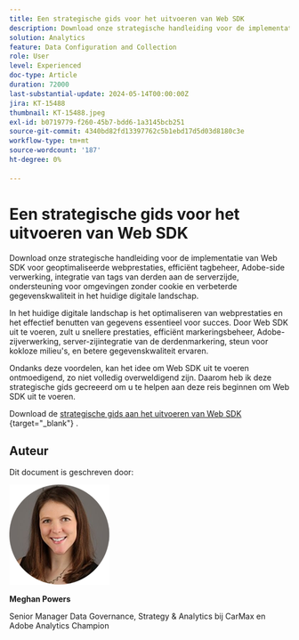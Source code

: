 ```yaml
---
title: Een strategische gids voor het uitvoeren van Web SDK
description: Download onze strategische handleiding voor de implementatie van Web SDK voor geoptimaliseerde webprestaties, efficiënt tagbeheer, Adobe-side verwerking, integratie van tags van derden aan de serverzijde, ondersteuning voor omgevingen zonder cookie en verbeterde gegevenskwaliteit in het huidige digitale landschap.
solution: Analytics
feature: Data Configuration and Collection
role: User
level: Experienced
doc-type: Article
duration: 72000
last-substantial-update: 2024-05-14T00:00:00Z
jira: KT-15488
thumbnail: KT-15488.jpeg
exl-id: b0719779-f260-45b7-bdd6-1a3145bcb251
source-git-commit: 4340bd82fd13397762c5b1ebd17d5d03d8180c3e
workflow-type: tm+mt
source-wordcount: '187'
ht-degree: 0%

---
```


# Een strategische gids voor het uitvoeren van Web SDK

Download onze strategische handleiding voor de implementatie van Web SDK voor geoptimaliseerde webprestaties, efficiënt tagbeheer, Adobe-side verwerking, integratie van tags van derden aan de serverzijde, ondersteuning voor omgevingen zonder cookie en verbeterde gegevenskwaliteit in het huidige digitale landschap.

In het huidige digitale landschap is het optimaliseren van webprestaties en het effectief benutten van gegevens essentieel voor succes. Door Web SDK uit te voeren, zult u snellere prestaties, efficiënt markeringsbeheer, Adobe-zijverwerking, server-zijintegratie van de derdenmarkering, steun voor kokloze milieu&#39;s, en betere gegevenskwaliteit ervaren.

Ondanks deze voordelen, kan het idee om Web SDK uit te voeren ontmoedigend, zo niet volledig overweldigend zijn. Daarom heb ik deze strategische gids gecreeerd om u te helpen aan deze reis beginnen om Web SDK uit te voeren.

Download de [ strategische gids aan het uitvoeren van Web SDK ](https://www.adobe.com/content/dam/www/us/en/digital-experience/in-product/images/Final%20WebSDK%20Playbook.pdf){target="_blank"} .


## Auteur

Dit document is geschreven door:

![ meghan-hoofd-schot ](assets/meghan-head-shot.png)

**Meghan Powers**

Senior Manager Data Governance, Strategy &amp; Analytics bij CarMax en Adobe Analytics Champion
